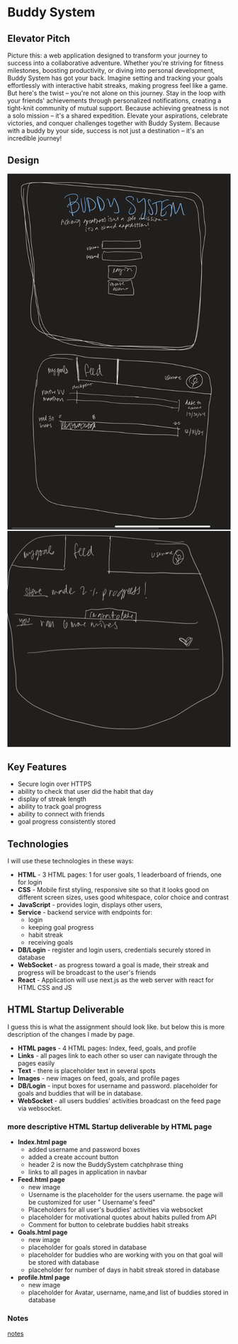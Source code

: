 # Buddy System

## Elevator Pitch

Picture this: a web application designed to transform your journey to success into a collaborative adventure. Whether you're striving for fitness milestones, boosting productivity, or diving into personal development, Buddy System has got your back.
Imagine setting and tracking your goals effortlessly with interactive habit streaks, making progress feel like a game. But here's the twist – you're not alone on this journey. Stay in the loop with your friends' achievements through personalized notifications, creating a tight-knit community of mutual support.
Because achieving greatness is not a solo mission – it's a shared expedition. Elevate your aspirations, celebrate victories, and conquer challenges together with Buddy System. Because with a buddy by your side, success is not just a destination – it's an incredible journey!

## Design

![Mock of login and goal page.](IMG_0265.jpg)
![feed mockup.](IMG_0266.jpg)

## Key Features

- Secure login over HTTPS
- ability to check that user did the habit that day
- display of streak length
- ability to track goal progress
- ability to connect with friends
- goal progress consistently stored

## Technologies

I will use these technologies in these ways:

- **HTML** - 3 HTML pages: 1 for user goals, 1 leaderboard of friends, one for login
- **CSS** - Mobile first styling, responsive site so that it looks good on different screen sizes, uses good whitespace, color choice and contrast
- **JavaScript** - provides login, displays other users,
- **Service** - backend service with endpoints for:
  - login
  - keeping goal progress
  - habit streak
  - receiving goals
- **DB/Login** - register and login users, credentials securely stored in database
- **WebSocket** - as progress toward a goal is made, their streak and progress will be broadcast to the user's friends
- **React** - Application will use next.js as the web server with react for HTML CSS and JS

## HTML Startup Deliverable

I guess this is what the assignment should look like. but below this is more description of the changes I made by page.

- **HTML pages** - 4 HTML pages: Index, feed, goals, and profile
- **Links** - all pages link to each other so user can navigate through the pages easily
- **Text** - there is placeholder text in several spots
- **Images** - new images on feed, goals, and profile pages
- **DB/Login** - input boxes for username and password. placeholder for goals and buddies that will be in database.
- **WebSocket** - all users buddies' activities broadcast on the feed page via websocket.

### more descriptive HTML Startup deliverable by HTML page

- **Index.html page**
  - added username and password boxes
  - added a create account button
  - header 2 is now the BuddySystem catchphrase thing
  - links to all pages in application in navbar
- **Feed.html page**
  - new image
  - Username is the placeholder for the users username. the page will be customized for user " Username's feed"
  - Placeholders for all user's buddies' activities via websocket
  - placeholder for motivational quotes about habits pulled from API
  - Comment for button to celebrate buddies habit streaks
- **Goals.html page**
  - new image
  - placeholder for goals stored in database
  - placeholder for buddies who are working with you on that goal will be stored with database
  - placeholder for number of days in habit streak stored in database
- **profile.html page**
  - new image
  - placeholder for Avatar, username, name,and list of buddies stored in database

### Notes

[notes](/notes.md)
